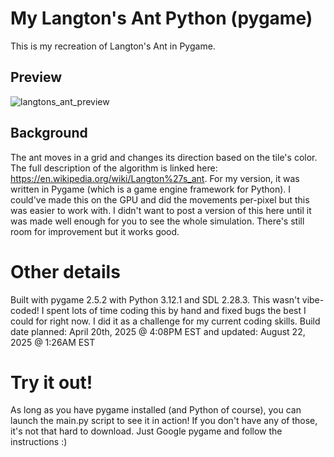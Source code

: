 # My Langton's Ant Python (pygame)
This is my recreation of Langton's Ant in Pygame. 

## Preview
![langtons_ant_preview](https://github.com/user-attachments/assets/a30ec00c-ec99-4e98-855f-dec2fb59e728)

## Background
The ant moves in a grid and changes its direction based on the tile's color. The full description of the algorithm is linked here: https://en.wikipedia.org/wiki/Langton%27s_ant.
For my version, it was written in Pygame (which is a game engine framework for Python). I could've made this on the GPU and did the movements per-pixel but this was easier to work with. 
I didn't want to post a version of this here until it was made well enough for you to see the whole simulation. There's still room for improvement but it works good.

# Other details
Built with pygame 2.5.2 with Python 3.12.1 and SDL 2.28.3.
This wasn't vibe-coded! I spent lots of time coding this by hand and fixed bugs the best I could for right now. I did it as a challenge for my current coding skills.
Build date planned: April 20th, 2025 @ 4:08PM EST and updated: August 22, 2025 @ 1:26AM EST

# Try it out!
As long as you have pygame installed (and Python of course), you can launch the main.py script to see it in action! If you don't have any of those, it's not that hard to download. Just Google pygame and follow the instructions :)
